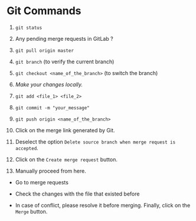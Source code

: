 # Git Commands

1. `git status`

2. Any pending merge requests in GitLab ?

3. `git pull origin master`

4. `git branch` (to verify the current branch)

5. `git checkout <name_of_the_branch>` (to switch the branch)

6. _Make your changes locally._

7. `git add <file_1> <file_2>`

8. `git commit -m "your_message"`

9. `git push origin <name_of_the_branch>`

10. Click on the merge link generated by Git.

11. Deselect the option `Delete source branch when merge request is accepted`.

12. Click on the `Create merge request` button.

13. Manually proceed from here.

- Go to merge requests

- Check the changes with the file that existed before

- In case of conflict, please resolve it before merging. Finally, click on the `Merge` button.
